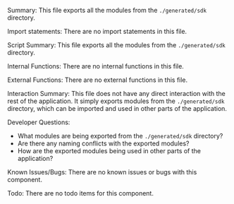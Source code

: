 Summary:
This file exports all the modules from the `./generated/sdk` directory.

Import statements:
There are no import statements in this file.

Script Summary:
This file exports all the modules from the `./generated/sdk` directory.

Internal Functions:
There are no internal functions in this file.

External Functions:
There are no external functions in this file.

Interaction Summary:
This file does not have any direct interaction with the rest of the application. It simply exports modules from the `./generated/sdk` directory, which can be imported and used in other parts of the application.

Developer Questions:
- What modules are being exported from the `./generated/sdk` directory?
- Are there any naming conflicts with the exported modules?
- How are the exported modules being used in other parts of the application? 

Known Issues/Bugs:
There are no known issues or bugs with this component.

Todo:
There are no todo items for this component.